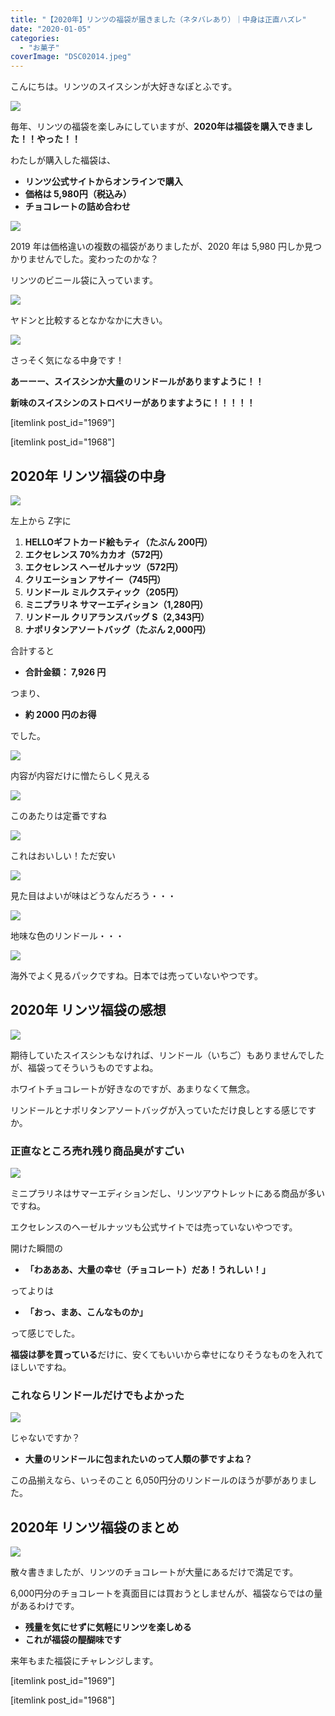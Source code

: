 ```yaml
---
title: "【2020年】リンツの福袋が届きました（ネタバレあり）｜中身は正直ハズレ"
date: "2020-01-05"
categories: 
  - "お菓子"
coverImage: "DSC02014.jpeg"
---
```


こんにちは。リンツのスイスシンが大好きなぽとふです。

![](images/DSC02001.jpeg)

毎年、リンツの福袋を楽しみにしていますが、**2020年は福袋を購入できました！！やった！！**

わたしが購入した福袋は、

- **リンツ公式サイトからオンラインで購入**
- **価格は 5,980円（税込み）**
- **チョコレートの詰め合わせ**

![](images/image-6.png)

2019 年は価格違いの複数の福袋がありましたが、2020 年は 5,980 円しか見つかりませんでした。変わったのかな？

リンツのビニール袋に入っています。

![](images/DSC02005.jpeg)

ヤドンと比較するとなかなかに大きい。

![](images/DSC02004.jpeg)

さっそく気になる中身です！

**あーーー、スイスシンか大量のリンドールがありますように！！**

**新味のスイスシンのストロベリーがありますように！！！！！**

\[itemlink post\_id="1969"\]

\[itemlink post\_id="1968"\]

## 2020年 リンツ福袋の中身

![](images/DSC02006.jpeg)

左上から Z字に

1. **HELLOギフトカード絵もティ（たぶん 200円）**
2. **エクセレンス 70%カカオ（572円）**
3. **エクセレンス ヘーゼルナッツ（572円）**
4. **クリエーション アサイー（745円）**
5. **リンドール ミルクスティック（205円）**
6. **ミニプラリネ サマーエディション（1,280円）**
7. **リンドール クリアランスバッグ S（2,343円）**
8. **ナポリタンアソートバッグ（たぶん 2,000円）**

合計すると

- **合計金額： 7,926 円**

つまり、

- **約 2000 円のお得**

でした。

![](images/DSC02011.jpeg)

内容が内容だけに憎たらしく見える

![](images/DSC02013.jpeg)

このあたりは定番ですね

![](images/DSC02012.jpeg)

これはおいしい！ただ安い

![](images/DSC02010.jpeg)

見た目はよいが味はどうなんだろう・・・

![](images/DSC02009.jpeg)

地味な色のリンドール・・・

![](images/DSC02008.jpeg)

海外でよく見るパックですね。日本では売っていないやつです。

## 2020年 リンツ福袋の感想

![](images/DSC02007.jpeg)

期待していたスイスシンもなければ、リンドール（いちご）もありませんでしたが、福袋ってそういうものですよね。

ホワイトチョコレートが好きなのですが、あまりなくて無念。

リンドールとナポリタンアソートバッグが入っていただけ良しとする感じですか。

### 正直なところ売れ残り商品臭がすごい

![](images/DSC02015.jpeg)

ミニプラリネはサマーエディションだし、リンツアウトレットにある商品が多いですね。

エクセレンスのヘーゼルナッツも公式サイトでは売っていないやつです。

開けた瞬間の

- **「わあああ、大量の幸せ（チョコレート）だあ！うれしい！」**

ってよりは

- **「おっ、まあ、こんなものか」**

って感じでした。

**福袋は夢を買っている**だけに、安くてもいいから幸せになりそうなものを入れてほしいですね。

### これならリンドールだけでもよかった

![](images/DSC02009.jpeg)

じゃないですか？

- **大量のリンドールに包まれたいのって人類の夢ですよね？**

この品揃えなら、いっそのこと 6,050円分のリンドールのほうが夢がありました。

## 2020年 リンツ福袋のまとめ

![](images/DSC02011.jpeg)

散々書きましたが、リンツのチョコレートが大量にあるだけで満足です。

6,000円分のチョコレートを真面目には買おうとしませんが、福袋ならではの量があるわけです。

- **残量を気にせずに気軽にリンツを楽しめる**
- **これが福袋の醍醐味です**

来年もまた福袋にチャレンジします。

\[itemlink post\_id="1969"\]

\[itemlink post\_id="1968"\]
